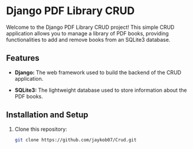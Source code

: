 # Django PDF Library CRUD

Welcome to the Django PDF Library CRUD project! This simple CRUD application allows you to manage a library of PDF books, providing functionalities to add and remove books from an SQLite3 database.

## Features

- **Django:** The web framework used to build the backend of the CRUD application.

- **SQLite3:** The lightweight database used to store information about the PDF books.

## Installation and Setup

1. Clone this repository:

   ```bash
   git clone https://github.com/jaykob07/Crud.git


